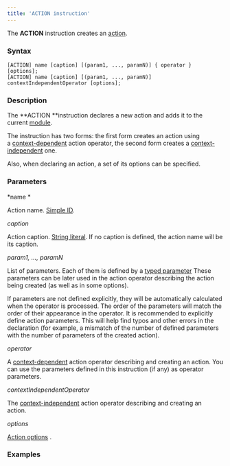 ```yaml
---
title: 'ACTION instruction'
---
```


The **ACTION** instruction creates an [action](Actions.md).

### Syntax

    [ACTION] name [caption] [(param1, ..., paramN)] { operator } [options];
    [ACTION] name [caption] [(param1, ..., paramN)] contextIndependentOperator [options];

### Description

The **ACTION **instruction declares a new action and adds it to the current [module](Modules.md).

The instruction has two forms: the first form creates an action using a [context-dependent](Action_operator.md#Actionoperator-contextdependent) action operator, the second form creates a [context-independent](Property_operators.md#Propertyoperators-contextindependent) one.

Also, when declaring an action, a set of its options can be specified.   

### Parameters

*name *

Action name. [Simple ID](IDs.md#IDs-id).

*caption*

Action caption. [String literal](Literals.md#Literals-strliteral). If no caption is defined, the action name will be its caption.  

*param1, ..., paramN*

List of parameters. Each of them is defined by a [typed parameter](IDs.md#IDs-paramid) These parameters can be later used in the action operator describing the action being created (as well as in some options).

If parameters are not defined explicitly, they will be automatically calculated when the operator is processed. The order of the parameters will match the order of their appearance in the operator. It is recommended to explicitly define action parameters. This will help find typos and other errors in the declaration (for example, a mismatch of the number of defined parameters with the number of parameters of the created action).

*operator*

A [context-dependent](Action_operator.md#Actionoperator-contextdependent) action operator describing and creating an action. You can use the parameters defined in this instruction (if any) as operator parameters.

*contextIndependentOperator*

The [context-independent](Action_operator.md#Actionoperator-contextindependent) action operator describing and creating an action. 

*options*

[Action options](Action_options.md) . 

### Examples

